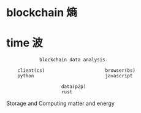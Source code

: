 # blockchain 熵
# time 波
                blockchain data analysis   

        client(cs)                      browser(bs)
        python                          javascript 

                        data(p2p)
                        rust

Storage and Computing
matter and energy

